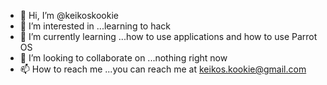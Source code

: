 - 👋 Hi, I’m @keikoskookie
- 👀 I’m interested in ...learning to hack
- 🌱 I’m currently learning ...how to use applications and how to use Parrot OS
- 💞️ I’m looking to collaborate on ...nothing right now
- 📫 How to reach me ...you can reach me at keikos.kookie@gmail.com

<!---
keikoskookie/keikoskookie is a ✨ special ✨ repository because its `README.md` (this file) appears on your GitHub profile.
You can click the Preview link to take a look at your changes.
--->
